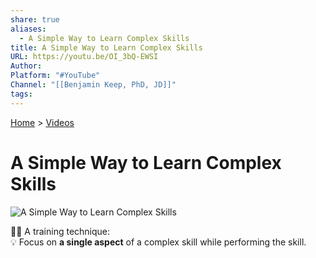 ```yaml
---  
share: true  
aliases:  
  - A Simple Way to Learn Complex Skills  
title: A Simple Way to Learn Complex Skills  
URL: https://youtu.be/OI_3bQ-EWSI  
Author:   
Platform: "#YouTube"  
Channel: "[[Benjamin Keep, PhD, JD]]"  
tags:   
---  
```

[Home](../index.md) > [Videos](./index.md)  
# A Simple Way to Learn Complex Skills  
![A Simple Way to Learn Complex Skills](https://youtu.be/OI_3bQ-EWSI)  
  
🏋🏻 A training technique:  
💡 Focus on **a single aspect** of a complex skill while performing the skill.  
